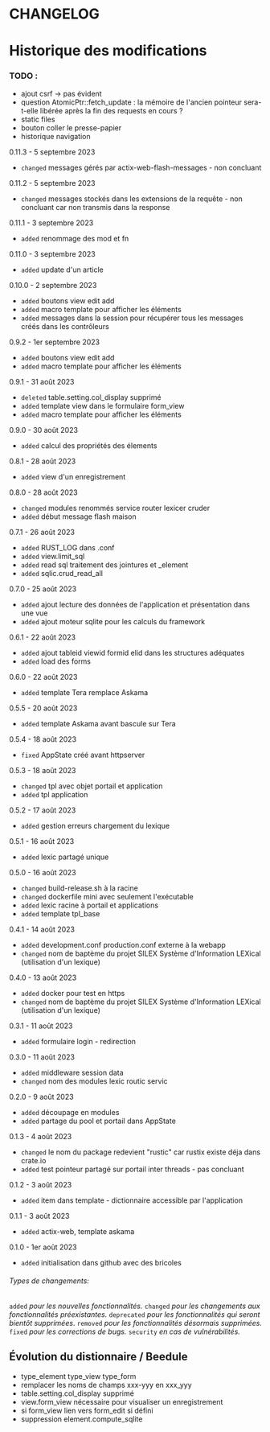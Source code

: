 # CHANGELOG

# Historique des modifications

### TODO :
- ajout csrf -> pas évident
- question AtomicPtr::fetch_update : la mémoire de l'ancien pointeur sera-t-elle libérée après la fin des requests en cours ?
- static files
- bouton coller le presse-papier
- historique navigation

0.11.3 - 5 septembre 2023
- `changed` messages gérés par actix-web-flash-messages - non concluant

0.11.2 - 5 septembre 2023
- `changed` messages stockés dans les extensions de la requête - non concluant car non transmis dans la response

0.11.1 - 3 septembre 2023
- `added` renommage des mod et fn

0.11.0 - 3 septembre 2023
- `added` update d'un article

0.10.0 - 2 septembre 2023
- `added` boutons view edit add
- `added` macro template pour afficher les éléments
- `added` messages dans la session pour récupérer tous les messages créés dans les contrôleurs

0.9.2 - 1er septembre 2023
- `added` boutons view edit add
- `added` macro template pour afficher les éléments

0.9.1 - 31 août 2023
- `deleted` table.setting.col_display supprimé
- `added` template view dans le formulaire form_view
- `added` macro template pour afficher les éléments

0.9.0 - 30 août 2023
- `added` calcul des propriétés des élements

0.8.1 - 28 août 2023
- `added` view d'un enregistrement

0.8.0 - 28 août 2023
- `changed` modules renommés service router lexicer cruder
- `added` début message flash maison

0.7.1 - 26 août 2023
- `added` RUST_LOG dans <fichier environnement>.conf
- `added` view.limit_sql
- `added` read sql traitement des jointures et _element
- `added` sqlic.crud_read_all

0.7.0 - 25 août 2023
- `added` ajout lecture des données de l'application et présentation dans une vue
- `added` ajout moteur sqlite pour les calculs du framework

0.6.1 - 22 août 2023
- `added` ajout tableid viewid formid elid dans les structures adéquates
- `added` load des forms

0.6.0 - 22 août 2023
- `added` template Tera remplace Askama

0.5.5 - 20 août 2023
- `added` template Askama avant bascule sur Tera

0.5.4 - 18 août 2023
- `fixed` AppState créé avant httpserver

0.5.3 - 18 août 2023
- `changed` tpl avec objet portail et application
- `added` tpl application

0.5.2 - 17 août 2023
- `added` gestion erreurs chargement du lexique

0.5.1 - 16 août 2023
- `added` lexic partagé unique

0.5.0 - 16 août 2023
- `changed` build-release.sh à la racine
- `changed` dockerfile mini avec seulement l'exécutable
- `added` lexic racine à portail et applications
- `added` template tpl_base

0.4.1 - 14 août 2023
- `added` development.conf production.conf externe à la webapp
- `changed` nom de baptème du projet SILEX Système d'Information LEXical (utilisation d'un lexique)

0.4.0 - 13 août 2023
- `added` docker pour test en https
- `changed` nom de baptème du projet SILEX Système d'Information LEXical (utilisation d'un lexique)

0.3.1 - 11 août 2023
- `added` formulaire login - redirection

0.3.0 - 11 août 2023
- `added` middleware session data
- `changed` nom des modules lexic routic servic

0.2.0 - 9 août 2023
- `added` découpage en modules
- `added` partage du pool et portail dans AppState

0.1.3 - 4 août 2023
- `changed` le nom du package redevient "rustic" car rustix existe déja dans crate.io
- `added` test pointeur partagé sur portail inter threads - pas concluant

0.1.2 - 3 août 2023
- `added` item dans template - dictionnaire accessible par l'application

0.1.1 - 3 août 2023
- `added` actix-web, template askama

0.1.0 - 1er août 2023
- `added` initialisation dans github avec des bricoles

###### Types de changements:
`added` *pour les nouvelles fonctionnalités.*
`changed` *pour les changements aux fonctionnalités préexistantes.*
`deprecated` *pour les fonctionnalités qui seront bientôt supprimées*.
`removed` *pour les fonctionnalités désormais supprimées.*
`fixed` *pour les corrections de bugs.*
`security` *en cas de vulnérabilités.*

## Évolution du distionnaire / Beedule
- type_element type_view type_form
- remplacer les noms de champs xxx-yyy en xxx_yyy
- table.setting.col_display supprimé
- view.form_view nécessaire pour visualiser un enregistrement
- si form_view lien vers form_edit si défini
- suppression element.compute_sqlite
